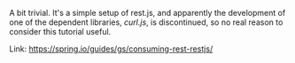 A bit trivial. It's a simple setup of rest.js, and apparently the
 development of one of the dependent libraries, _curl.js_, is
  discontinued, so no real reason to consider this tutorial useful.

Link: https://spring.io/guides/gs/consuming-rest-restjs/